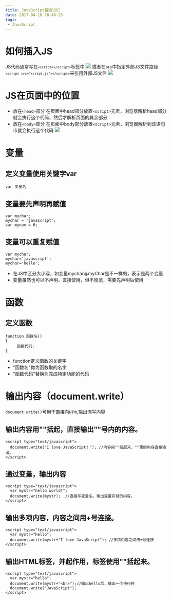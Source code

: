 ```yaml
---
title: JavaScript基础知识
date: 2017-04-18 20:46:23
tags:
 - JavaScript
---
```


# 如何插入JS
JS代码通常写在<code>`<script></script>`</code>标签中
![](/images/JS标签.jpg)
或者在src中指定外部JS文件路径<code>`<script src="script.js"></script>`</code>来引用外部JS文件
![](/images/外部JS文件.jpg)

# JS在页面中的位置
* 放在`<head>`部分
在页面中head部分放置`<script>`元素，浏览器解析head部分就会执行这个代码，然后才解析页面的其余部分
* 放在`<body>`部分
在页面中body部分放置`<script>`元素，浏览器解析到该语句市就会执行这个代码
![](/images/JS位置.jpg)

# 变量
## 定义变量使用关键字var
```
var 变量名
```

## 变量要先声明再赋值
```
var mychar;
mychar = 'javascript';
var mynum = 6;
```

## 变量可以重复赋值
```
var mychar;
mychar='javascript';
mychar='hello';
```

* 在JS中区分大小写，如变量mychar与myChar是不一样的，表示是两个变量
* 变量虽然也可以不声明，直接使用，但不规范，需要先声明后使用

# 函数

## 定义函数
```
function 函数名()
{
     函数代码;
}
```

* function定义函数的关键字
* "函数名"你为函数取的名字
* "函数代码"替换为完成特定功能的代码

# 输出内容（document.write）
`document.write()`可用于直接向`HTML`输出流写内容

## 输出内容用""括起，直接输出""号内的内容。
``` 
<script type="text/javascript">
  document.write("I love JavaScript！"); //内容用""括起来，""里的内容直接输出。
</script>
```
## 通过变量，输出内容
```
<script type="text/javascript">
  var mystr="hello world!";
  document.write(mystr);  //直接写变量名，输出变量存储的内容。
</script>
```

## 输出多项内容，内容之间用+号连接。
```
<script type="text/javascript">
  var mystr="hello";
  document.write(mystr+"I love JavaScript"); //多项内容之间用+号连接
</script>
```

## 输出HTML标签，并起作用，标签使用""括起来。
```
<script type="text/javascript">
  var mystr="hello";
  document.write(mystr+"<br>");//输出hello后，输出一个换行符
  document.write("JavaScript");
</script>
```